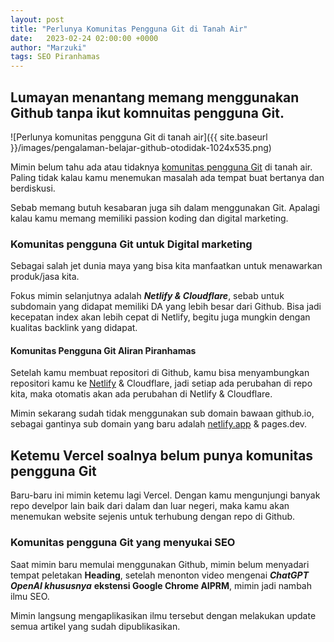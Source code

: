 ```yaml
---
layout: post
title: "Perlunya Komunitas Pengguna Git di Tanah Air"
date:   2023-02-24 02:00:00 +0000
author: "Marzuki"
tags: SEO Piranhamas
---
```

## Lumayan menantang memang menggunakan Github tanpa ikut komnuitas pengguna Git.

![Perlunya komunitas pengguna Git di tanah air]({{ site.baseurl }}/images/pengalaman-belajar-github-otodidak-1024x535.png)

Mimin belum tahu ada atau tidaknya <a href="https://dma.pages.dev" target="_blank">komunitas pengguna Git</a> di tanah air. Paling tidak kalau kamu menemukan masalah ada tempat buat bertanya dan berdiskusi.

Sebab memang butuh kesabaran juga sih dalam menggunakan Git. Apalagi kalau kamu memang memiliki passion koding dan digital marketing.

### Komunitas pengguna Git untuk Digital marketing

Sebagai salah jet dunia maya yang bisa kita manfaatkan untuk menawarkan produk/jasa kita.

Fokus mimin selanjutnya adalah ***Netlify & Cloudflare***, sebab untuk subdomain yang didapat memiliki DA yang lebih besar dari Github. Bisa jadi kecepatan index akan lebih cepat di Netlify, begitu juga mungkin dengan kualitas backlink yang didapat.

#### Komunitas Pengguna Git Aliran Piranhamas

Setelah kamu membuat repositori di Github, kamu bisa menyambungkan repositori kamu ke <a href="https://earnest-lamington-bc8440.netlify.app/" target="_blank">Netlify</a> & Cloudflare, jadi setiap ada perubahan di repo kita, maka otomatis akan ada perubahan di Netlify & Cloudflare.

Mimin sekarang sudah tidak menggunakan sub domain bawaan github.io, sebagai gantinya sub domain yang baru adalah <a href="https://earnest-lamington-bc8440.netlify.app/" target="_blank">netlify.app</a> & pages.dev.

## Ketemu Vercel soalnya belum punya komunitas pengguna Git

Baru-baru ini mimin ketemu lagi Vercel. Dengan kamu mengunjungi banyak repo develpor lain baik dari dalam dan luar negeri, maka kamu akan menemukan website sejenis untuk terhubung dengan repo di Github.

### Komunitas pengguna Git yang menyukai SEO

Saat mimin baru memulai menggunakan Github, mimin belum menyadari tempat peletakan **Heading**, setelah menonton video mengenai ***ChatGPT OpenAI khususnya*** **ekstensi Google Chrome AIPRM**, mimin jadi nambah ilmu SEO.

Mimin langsung mengaplikasikan ilmu tersebut dengan melakukan update semua artikel yang sudah dipublikasikan.